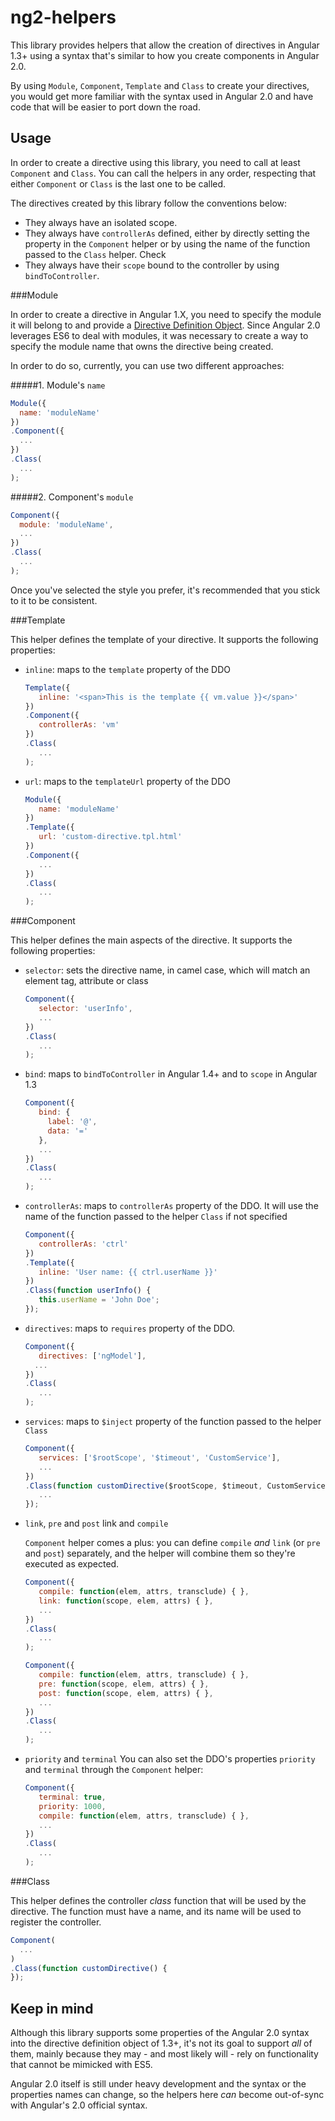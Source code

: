 ng2-helpers
===========
This library provides helpers that allow the creation of directives in Angular 1.3+ using a syntax
that's similar to how you create components in Angular 2.0.

By using `Module`, `Component`, `Template` and `Class` to create your directives, you would
get more familiar with the syntax used in Angular 2.0 and have code that will be easier to port
down the road.


Usage
-----

In order to create a directive using this library, you need to call at least `Component` and
`Class`. You can call the helpers in any order, respecting that either `Component` or `Class` is
the last one to be called.

The directives created by this library follow the conventions below:
- They always have an isolated scope.
- They always have `controllerAs` defined, either by directly setting the property in the
`Component` helper or by using the name of the function passed to the `Class` helper. Check
- They always have their `scope` bound to the controller by using `bindToController`.


###Module

In order to create a directive in Angular 1.X, you need to specify the module it will belong to
and provide a [Directive Definition Object](https://docs.angularjs.org/api/ng/service/$compile#directive-definition-object).
Since Angular 2.0 leverages ES6 to deal with modules, it was necessary to create a way to specify
the module name that owns the directive being created.

In order to do so, currently, you can use two different approaches:

#####1. Module's `name`

```js
Module({
  name: 'moduleName'
})
.Component({
  ...
})
.Class(
  ...
);
```

#####2. Component's `module`

```js
Component({
  module: 'moduleName',
  ...
})
.Class(
  ...
);
```

Once you've selected the style you prefer, it's recommended that you stick to it to be consistent.


###Template

This helper defines the template of your directive. It supports the following properties:

- `inline`: maps to the `template` property of the DDO

   ```js
   Template({
      inline: '<span>This is the template {{ vm.value }}</span>'
   })
   .Component({
      controllerAs: 'vm'
   })
   .Class(
      ...
   );
   ```


- `url`: maps to the `templateUrl` property of the DDO

   ```js
   Module({
      name: 'moduleName'
   })
   .Template({
      url: 'custom-directive.tpl.html'
   })
   .Component({
      ...
   })
   .Class(
      ...
   );
   ```


###Component

This helper defines the main aspects of the directive. It supports the following properties:

- `selector`: sets the directive name, in camel case, which will match an element tag, attribute
or class

   ```js
   Component({
      selector: 'userInfo',
      ...
   })
   .Class(
      ...
   );
   ```


- `bind`: maps to `bindToController` in Angular 1.4+ and to `scope` in Angular 1.3

   ```js
   Component({
      bind: {
        label: '@',
        data: '='
      },
      ...
   })
   .Class(
      ...
   );
   ```


- `controllerAs`: maps to `controllerAs` property of the DDO. It will use the name of the function
passed to the helper `Class` if not specified

   ```js
   Component({
      controllerAs: 'ctrl'
   })
   .Template({
      inline: 'User name: {{ ctrl.userName }}'
   })
   .Class(function userInfo() {
      this.userName = 'John Doe';
   });
   ```


- `directives`: maps to `requires` property of the DDO.

   ```js
   Component({
      directives: ['ngModel'],
     ...
   })
   .Class(
      ...
   );
   ```


- `services`: maps to `$inject` property of the function passed to the helper `Class`

   ```js
   Component({
      services: ['$rootScope', '$timeout', 'CustomService'],
      ...
   })
   .Class(function customDirective($rootScope, $timeout, CustomService) {
      ...
   });
   ```


- `link`, `pre` and `post` link and `compile`

   `Component` helper comes a plus: you can define `compile` *and* `link` (or `pre` and `post`)
   separately, and the helper will combine them so they're executed as expected.

   ```js
   Component({
      compile: function(elem, attrs, transclude) { },
      link: function(scope, elem, attrs) { },
      ...
   })
   .Class(
      ...
   );
   ```

   ```js
   Component({
      compile: function(elem, attrs, transclude) { },
      pre: function(scope, elem, attrs) { },
      post: function(scope, elem, attrs) { },
      ...
   })
   .Class(
      ...
   );
   ```


- `priority` and `terminal`
   You can also set the DDO's properties `priority` and `terminal` through the `Component` helper:

   ```js
   Component({
      terminal: true,
      priority: 1000,
      compile: function(elem, attrs, transclude) { },
      ...
   })
   .Class(
      ...
   );
   ```


###Class

This helper defines the controller *class* function that will be used by the directive. The
function must have a name, and its name will be used to register the controller.

```js
Component(
  ...
)
.Class(function customDirective() {
});
```


Keep in mind
--------------------------------------

Although this library supports some properties of the Angular 2.0 syntax into the directive
definition object of 1.3+, it's not its goal to support *all* of them, mainly because they may -
and most likely will - rely on functionality that cannot be mimicked with ES5.

Angular 2.0 itself is still under heavy development and the syntax or the properties names can
change, so the helpers here *can* become out-of-sync with Angular's 2.0 official syntax.
